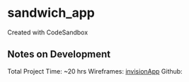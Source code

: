 # sandwich_app

Created with CodeSandbox

## Notes on Development

Total Project Time: ~20 hrs
Wireframes: [invisionApp](https://projects.invisionapp.com/freehand/document/5EMWjS6xr)
Github:
